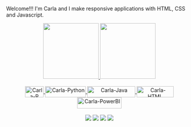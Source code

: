 Welcome!!! I'm Carla and I make responsive applications with HTML, CSS and Javascript.

<div align="center">
  <a href="https://github.com/carlaleticia">
<img height="150em" src="https://github-readme-streak-stats.herokuapp.com/?user=carlaleticia&layout=compact&langs_count=7&theme=dracula&include_all_commits=true&count_private=true">
<img height="150em" src="https://github-readme-stats.vercel.app/api/top-langs/?username=carlaleticia&theme=dracula"/>
</div>
<div align="center">
<div style="display: inline_block"><br>
  <img align="center" alt="Carla-R" height="30" width="50" img src="https://img.shields.io/badge/R-276DC3?style=for-the-badge&logo=r&logoColor=white">
   <img align="center" alt="Carla-Python" height="30" width="110" <img src="https://img.shields.io/badge/Python-FFD43B?style=for-the-badge&logo=python&logoColor=darkgreen">
  <img align="center" alt="Carla-Java" height="30" width="130" img src=https://img.shields.io/badge/JavaScript-323330?style=for-the-badge&logo=javascript&logoColor=F7DF1E>
    <img align="center" alt="Carla-HTML" height="30" width="100" src="https://img.shields.io/badge/HTML5-E34F26?style=for-the-badge&logo=html5&logoColor=white">
    <img align="center" alt="Carla-PowerBI" height="30" width="120" img src="https://img.shields.io/badge/PowerBI-F2C811?style=for-the-badge&logo=Power%20BI&logoColor=white"/
</div>
<div style="display: inline_block"><br>
<div/>
  <a href="https://www.instagram.com/carlets94/" target="_blank"><img src="https://img.shields.io/badge/-Instagram-%23E4405F?style=for-the-badge&logo=instagram&logoColor=white" target="_blank"></a>
 <a href="https://discord.com/channels/@carlets#9550" target="_blank"><img src="https://img.shields.io/badge/Discord-7289DA?style=for-the-badge&logo=discord&logoColor=" target="_blank"></a> 
  <a href="https://www.linkedin.com/in/carlaleticia" target="_blank"><img src="https://img.shields.io/badge/-LinkedIn-%230077B5?style=for-the-badge&logo=linkedin&logoColor=" target="_blank"></a> 
  <a href = "mailto:carlaleticia.gf@gmail.com"><img src="https://img.shields.io/badge/-Gmail-%23333?style=for-the-badge&logo=gmail&logoColor=" target="_blank"></a>

</div>

<!---
carlaleticia/carlaleticia is a ✨ special ✨ repository because its `README.md` (this file) appears on your GitHub profile.
You can click the Preview link to take a look at your changes.
--->
